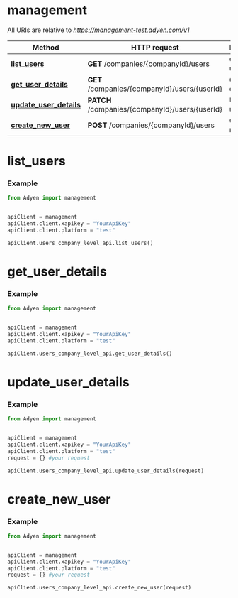 # management

All URIs are relative to *https://management-test.adyen.com/v1*

Method | HTTP request | Description
------------- | ------------- | -------------
[**list_users**](UsersCompanyLevelApi.md#list_users) | **GET** /companies/{companyId}/users | Get a list of users
[**get_user_details**](UsersCompanyLevelApi.md#get_user_details) | **GET** /companies/{companyId}/users/{userId} | Get user details
[**update_user_details**](UsersCompanyLevelApi.md#update_user_details) | **PATCH** /companies/{companyId}/users/{userId} | Update user details
[**create_new_user**](UsersCompanyLevelApi.md#create_new_user) | **POST** /companies/{companyId}/users | Create a new user




# list_users
### Example

```python
from Adyen import management


apiClient = management
apiClient.client.xapikey = "YourApiKey"
apiClient.client.platform = "test"

apiClient.users_company_level_api.list_users()

```


# get_user_details
### Example

```python
from Adyen import management


apiClient = management
apiClient.client.xapikey = "YourApiKey"
apiClient.client.platform = "test"

apiClient.users_company_level_api.get_user_details()

```


# update_user_details
### Example

```python
from Adyen import management


apiClient = management
apiClient.client.xapikey = "YourApiKey"
apiClient.client.platform = "test"
request = {} #your request

apiClient.users_company_level_api.update_user_details(request)

```


# create_new_user
### Example

```python
from Adyen import management


apiClient = management
apiClient.client.xapikey = "YourApiKey"
apiClient.client.platform = "test"
request = {} #your request

apiClient.users_company_level_api.create_new_user(request)

```
